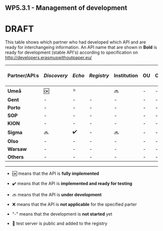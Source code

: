 ## WP5.3.1 - Management of development 

# DRAFT

This table shows which partner who had developed which API and are ready for interchangeing information. An API name that are shown in **Bold** is ready for development (stable API's) according to specification on http://developers.erasmuswithoutpaper.eu/



| Partner/API:s | *Discovery* | *Echo* | *Registry* | **Institution** | **OU** | **Courses** | **Simple Cource Rep** | Test server |
| ------------- | ----------- | ------ | ---------- | --------------- | ------ | ----------- | --------------------- | ----------- |
| **Umeå**      | :ok:        | :star: |            | :soon:          |   -    |      -      |           -           | :link:      |
| **Gent**      |     -       |   -    |     -      |    -            |   -    |      -      |           -           |             |
| **Porto**     |     -       |   -    |     -      |    -            |   -    |      -      |           -           |             |
| **SOP**       |     -       |   -    |     -      |    -            |   -    |      -      |           -           |             |
| **KION**      |     -       |   -    |     -      |    -            |   -    |      -      |           -           |             |
| **Sigma**     | :soon:      | :heavy_check_mark:   |     -      | :soon:          |   -    |      -      |           -           |             |
| **Olso**      |     -       |   -    |     -      |    -            |   -    |      -      |           -           |             |
| **Warsaw**    |     -       |   -    |     -      |    -            |   -    |      -      |           -           |             |
| **Others**    |     -       |   -    |     -      |    -            |   -    |      -      |           -           |             |

---
* :ok: means that the API is **fully implemented**
* :heavy_check_mark: means that the API is **implemented and ready for testing**
* :soon: means that the API is **under development**
* :x: means that the API is **not applicable** for the specified parter 
* "-" means that the development is **not started** yet

* :link: test server is public and added to the registry 
